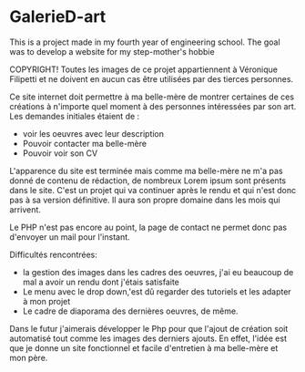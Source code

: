# GalerieD-art
This is a project made in my fourth year of engineering school. The goal was to develop a website for my step-mother's hobbie

COPYRIGHT! Toutes les images de ce projet appartiennent à Véronique Filipetti et ne doivent en aucun cas être utilisées par des tierces personnes. 

Ce site internet doit permettre à ma belle-mère de montrer certaines de ces créations à n'importe quel moment à des personnes intéressées par son art.
Les demandes initiales étaient de :
- voir les oeuvres avec leur description
- Pouvoir contacter ma belle-mère
- Pouvoir voir son CV

L'apparence du site est terminée mais comme ma belle-mère ne m'a pas donné de contenu de rédaction, de nombreux Lorem ipsum sont présents dans le site. C'est un projet qui va continuer après le rendu et qui n'est donc pas à sa version définitive. Il aura son propre domaine dans les mois qui arrivent.

Le PHP n'est pas encore au point, la page de contact ne permet donc pas d'envoyer un mail pour l'instant.

Difficultés rencontrées:
- la gestion des images dans les cadres des oeuvres, j'ai eu beaucoup de mal a avoir un rendu dont j'étais satisfaite
- Le menu avec le drop down,'est dû regarder des tutoriels et les adapter à mon projet
- Le cadre de diaporama des dernières oeuvres, de même.

Dans le futur j'aimerais développer le Php pour que l'ajout de création soit automatisé tout comme les images des derniers ajouts. En effet, l'idée est que je donne un site fonctionnel et facile d'entretien à ma belle-mère et mon père.
